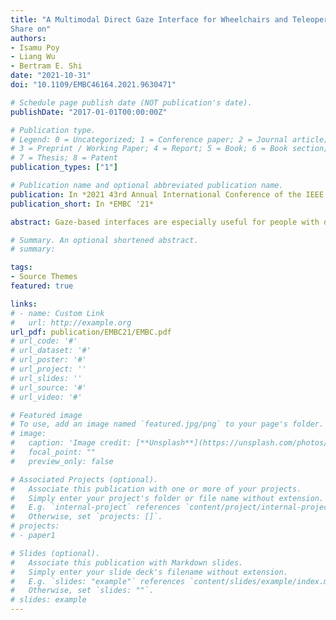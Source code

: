```yaml
---
title: "A Multimodal Direct Gaze Interface for Wheelchairs and Teleoperated Robots
Share on"
authors:
- Isamu Poy
- Liang Wu
- Bertram E. Shi
date: "2021-10-31"
doi: "10.1109/EMBC46164.2021.9630471"

# Schedule page publish date (NOT publication's date).
publishDate: "2017-01-01T00:00:00Z"

# Publication type.
# Legend: 0 = Uncategorized; 1 = Conference paper; 2 = Journal article;
# 3 = Preprint / Working Paper; 4 = Report; 5 = Book; 6 = Book section;
# 7 = Thesis; 8 = Patent
publication_types: ["1"]

# Publication name and optional abbreviated publication name.
publication: In *2021 43rd Annual International Conference of the IEEE Engineering in Medicine & Biology Society*
publication_short: In *EMBC '21*

abstract: Gaze-based interfaces are especially useful for people with disabilities involving the upper limbs or hands. Typically, users select from a number of options (e.g. letters or commands) displayed on a screen by gazing at the desired option. However, in some applications, e.g. gaze-based driving, it may be dangerous to direct gaze away from the environment towards a separate display. In addition, a purely gaze based interface can present a high cognitive load to users, as gaze is not normally used for selection and/or control, but rather for other purposes, such as information gathering. To address these issues, this paper presents a cost-effective multi-modal system for gaze based driving which combines appearancebased gaze estimates derived from webcam images with push button inputs that trigger command execution. This system uses an intuitive "direct interface", where users determine the direction of motion by gazing in the corresponding direction in the environment. We have implemented the system for both wheelchair control and robotic teleoperation. The use of our system should provide substantial benefits for patients with severe motor disabilities, such as ALS, by providing them with a more natural and affordable method of wheelchair control. We compare the performance of our system to the more conventional and common "indirect" system where gaze is used to select commands from a separate display, showing that our system enables faster and more efficient navigation.

# Summary. An optional shortened abstract.
# summary: 

tags:
- Source Themes
featured: true

links:
# - name: Custom Link
#   url: http://example.org
url_pdf: publication/EMBC21/EMBC.pdf
# url_code: '#'
# url_dataset: '#'
# url_poster: '#'
# url_project: ''
# url_slides: ''
# url_source: '#'
# url_video: '#'

# Featured image
# To use, add an image named `featured.jpg/png` to your page's folder. 
# image:
#   caption: 'Image credit: [**Unsplash**](https://unsplash.com/photos/pLCdAaMFLTE)'
#   focal_point: ""
#   preview_only: false

# Associated Projects (optional).
#   Associate this publication with one or more of your projects.
#   Simply enter your project's folder or file name without extension.
#   E.g. `internal-project` references `content/project/internal-project/index.md`.
#   Otherwise, set `projects: []`.
# projects:
# - paper1

# Slides (optional).
#   Associate this publication with Markdown slides.
#   Simply enter your slide deck's filename without extension.
#   E.g. `slides: "example"` references `content/slides/example/index.md`.
#   Otherwise, set `slides: ""`.
# slides: example
---
```


<!-- {{% callout note %}}
Click the *Cite* button above to demo the feature to enable visitors to import publication metadata into their reference management software.
{{% /callout %}}

{{% callout note %}}
Create your slides in Markdown - click the *Slides* button to check out the example.
{{% /callout %}}

Supplementary notes can be added here, including [code, math, and images](https://wowchemy.com/docs/writing-markdown-latex/). -->
